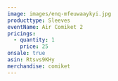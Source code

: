 ```yaml
---
image: images/enq-mfeuwaaykyi.jpg
producttype: Sleeves
eventName: Air Comiket 2
pricings:
  - quantity: 1
    price: 25
onsale: true
asin: Rtsvs9KHy
merchandise: comiket
---
```

